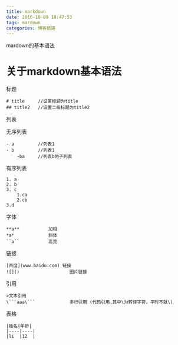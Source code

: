```yaml
---
title: markdown
date: 2016-10-09 18:47:53
tags: mardown
categories: 博客搭建
---
```


mardown的基本语法

# 关于markdown基本语法
标题

```
# title  	//设置标题为title
## title2	//设置二级标题为title2
```
列表

无序列表
```
- a 		//列表1
- b 		//列表1
	-ba 	//列表b的子列表
```
有序列表
```
1. a
2. b
3. c
	1.ca
	2.cb
3.d	
```

字体

```
**a** 			加粗
*a*				斜体
``a``			高亮
```
链接
```
[百度](www.baidu.com)	链接
![]()					图片链接
```
引用

```
>文本引用
\```aaa\```				多行引用 (代码引用,其中\为转译字符，平时不就\)	
```



表格
```
|姓名|年龄|
|----|----|
|li  |12  |
```